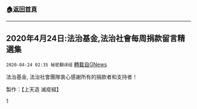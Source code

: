 ###  [:house:返回首頁](https://github.com/ourhimalayas/txt)
---

## 2020年4月24日:法治基金,法治社會每周捐款留言精選集
`2020-04-24 02:35 秘密翻译组` [轉載自GNews](https://gnews.org/zh-hant/183149/)

法治基金, 法治社會團隊衷心感謝所有的捐款者和支持者！



製作：【上天造 滅疫組】

1
